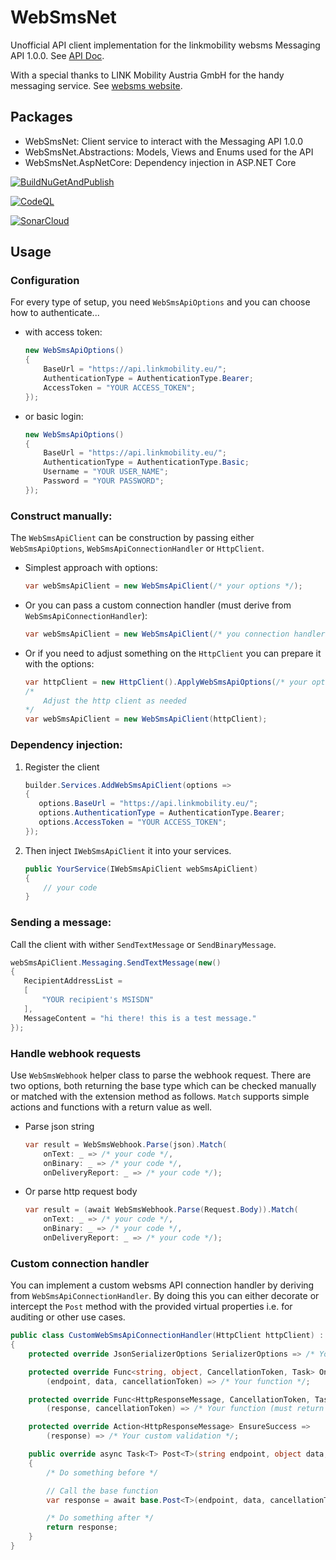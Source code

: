 # WebSmsNet

Unofficial API client implementation for the linkmobility websms Messaging API 1.0.0. See [API Doc](https://developer.linkmobility.eu/sms-api/rest-api).

With a special thanks to LINK Mobility Austria GmbH for the handy messaging service. See [websms website](https://www.websms.com/).

## Packages

- WebSmsNet: Client service to interact with the Messaging API 1.0.0
- WebSmsNet.Abstractions: Models, Views and Enums used for the API
- WebSmsNet.AspNetCore: Dependency injection in ASP.NET Core

[![BuildNuGetAndPublish](https://github.com/AMANDA-Technology/WebSmsNet/actions/workflows/main.yml/badge.svg)](https://github.com/AMANDA-Technology/WebSmsNet/actions/workflows/main.yml)

[![CodeQL](https://github.com/AMANDA-Technology/WebSmsNet/actions/workflows/codeql-analysis.yml/badge.svg)](https://github.com/AMANDA-Technology/WebSmsNet/actions/workflows/codeql-analysis.yml)

[![SonarCloud](https://github.com/AMANDA-Technology/WebSmsNet/actions/workflows/sonar-analysis.yml/badge.svg)](https://github.com/AMANDA-Technology/WebSmsNet/actions/workflows/sonar-analysis.yml)

## Usage

### Configuration

For every type of setup, you need `WebSmsApiOptions` and you can choose how to authenticate...

- with access token:
    ```csharp
    new WebSmsApiOptions()
    {
        BaseUrl = "https://api.linkmobility.eu/";
        AuthenticationType = AuthenticationType.Bearer;
        AccessToken = "YOUR ACCESS_TOKEN";
    });
    ```
- or basic login:
    ```csharp
    new WebSmsApiOptions()
    {
        BaseUrl = "https://api.linkmobility.eu/";
        AuthenticationType = AuthenticationType.Basic;
        Username = "YOUR USER_NAME";
        Password = "YOUR PASSWORD";
    });
    ```

### Construct manually:

The `WebSmsApiClient` can be construction by passing either `WebSmsApiOptions`, `WebSmsApiConnectionHandler` or `HttpClient`.

- Simplest approach with options:
    ```csharp
    var webSmsApiClient = new WebSmsApiClient(/* your options */);
    ```
- Or you can pass a custom connection handler (must derive from `WebSmsApiConnectionHandler`):
    ```csharp
    var webSmsApiClient = new WebSmsApiClient(/* you connection handler */);
    ```
- Or if you need to adjust something on the `HttpClient` you can prepare it with the options:
    ```csharp
    var httpClient = new HttpClient().ApplyWebSmsApiOptions(/* your options */);
    /*
        Adjust the http client as needed
    */
    var webSmsApiClient = new WebSmsApiClient(httpClient);
    ```

### Dependency injection:

1. Register the client
    ```csharp
    builder.Services.AddWebSmsApiClient(options =>
    {
       options.BaseUrl = "https://api.linkmobility.eu/";
       options.AuthenticationType = AuthenticationType.Bearer;
       options.AccessToken = "YOUR ACCESS_TOKEN";
    });
    ```
2. Then inject `IWebSmsApiClient` it into your services.
    ```csharp
    public YourService(IWebSmsApiClient webSmsApiClient) 
    {
        // your code
    }
    ```

### Sending a message:

Call the client with wither `SendTextMessage` or `SendBinaryMessage`.
```csharp
webSmsApiClient.Messaging.SendTextMessage(new()
{
   RecipientAddressList =
   [
       "YOUR recipient's MSISDN"
   ],
   MessageContent = "hi there! this is a test message."
});
```

### Handle webhook requests

Use `WebSmsWebhook` helper class to parse the webhook request.
There are two options, both returning the base type which can be checked manually or matched with the extension method as follows.
`Match` supports simple actions and functions with a return value as well.

- Parse json string
    ```csharp
    var result = WebSmsWebhook.Parse(json).Match(
        onText: _ => /* your code */,
        onBinary: _ => /* your code */,
        onDeliveryReport: _ => /* your code */);
    ```
- Or parse http request body
    ```csharp
    var result = (await WebSmsWebhook.Parse(Request.Body)).Match(
        onText: _ => /* your code */,
        onBinary: _ => /* your code */,
        onDeliveryReport: _ => /* your code */);
    ```

### Custom connection handler

You can implement a custom websms API connection handler by deriving from `WebSmsApiConnectionHandler`.
By doing this you can either decorate or intercept the `Post` method with the provided virtual properties i.e. for auditing or other use cases.

```csharp
public class CustomWebSmsApiConnectionHandler(HttpClient httpClient) : WebSmsApiConnectionHandler(httpClient)
{
    protected override JsonSerializerOptions SerializerOptions => /* Your custom serializer options, or use and manipulate from base */;

    protected override Func<string, object, CancellationToken, Task> OnBeforePost =>
        (endpoint, data, cancellationToken) => /* Your function */;

    protected override Func<HttpResponseMessage, CancellationToken, Task<HttpResponseMessage>> OnResponseReceived =>
        (response, cancellationToken) => /* Your function (must return the http response message) */;

    protected override Action<HttpResponseMessage> EnsureSuccess =>
        (response) => /* Your custom validation */;

    public override async Task<T> Post<T>(string endpoint, object data, [Optional] CancellationToken cancellationToken)
    {
        /* Do something before */

        // Call the base function
        var response = await base.Post<T>(endpoint, data, cancellationToken);

        /* Do something after */
        return response;
    }
}
```

